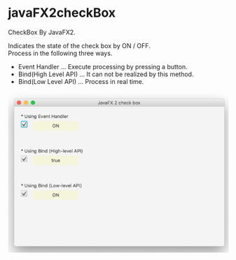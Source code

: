 # javaFX2checkBox

CheckBox By JavaFX2.

Indicates the state of the check box by ON / OFF.  
Process in the following three ways.

* Event Handler ... Execute processing by pressing a button.
* Bind(High Level API) ... It can not be realized by this method.
* Bind(Low Level API) ... Process in real time.

![javaFX2checkBox](https://github.com/63rabbits/javaFX2checkBox/blob/master/javaFX2checkBox.png?raw=true)
